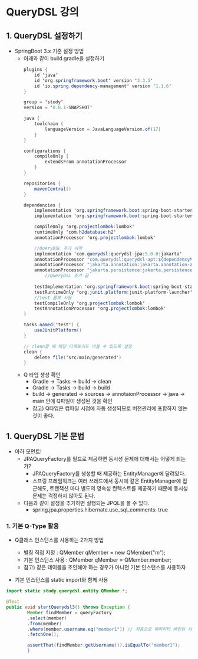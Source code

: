 # QueryDSL 강의

## 1. QueryDSL 설정하기
* SpringBoot 3.x 기준 설정 방법
  * 아래와 같이 build.gradle을 설정하기
    ```java
    plugins {
        id 'java'
        id 'org.springframework.boot' version '3.3.5'
        id 'io.spring.dependency-management' version '1.1.6'
    }
    
    group = 'study'
    version = '0.0.1-SNAPSHOT'
    
    java {
        toolchain {
            languageVersion = JavaLanguageVersion.of(17)
        }
    }
    
    configurations {
        compileOnly {
            extendsFrom annotationProcessor
        }
    }
    
    repositories {
        mavenCentral()
    }
    
    dependencies {
        implementation 'org.springframework.boot:spring-boot-starter-data-jpa'
        implementation 'org.springframework.boot:spring-boot-starter-web'
    
        compileOnly 'org.projectlombok:lombok'
        runtimeOnly 'com.h2database:h2'
        annotationProcessor 'org.projectlombok:lombok'
    
        //QueryDSL 추가 시작
        implementation 'com.querydsl:querydsl-jpa:5.0.0:jakarta'
        annotationProcessor "com.querydsl:querydsl-apt:${dependencyManagement.importedProperties['querydsl.version']}:jakarta"
        annotationProcessor "jakarta.annotation:jakarta.annotation-api"
        annotationProcessor "jakarta.persistence:jakarta.persistence-api"
            //QueryDSL 추가 끝
            
        testImplementation 'org.springframework.boot:spring-boot-starter-test'
        testRuntimeOnly 'org.junit.platform:junit-platform-launcher'
        //test 롬복 사용
        testCompileOnly 'org.projectlombok:lombok'
        testAnnotationProcessor 'org.projectlombok:lombok'
    }
    
    tasks.named('test') {
        useJUnitPlatform()
    }
    
    // clean할 때 해당 디렉토리도 비울 수 있도록 설정
    clean {
        delete file('src/main/generated')
    }
    ```
  * Q 타입 생성 확인
    * Gradle -> Tasks -> build -> clean
    * Gradle -> Tasks -> build -> build
    * build -> generated -> sources -> annotaionProcessor -> java -> main 안에 Q파일이 생성된 것을 확인
    * 참고) Q타입은 컴파일 시점에 자동 생성되므로 버전관리에 포함하지 않는 것이 좋다.

## 1. QueryDSL 기본 문법
* 아하 모먼트!
  * JPAQueryFactory를 필드로 제공하면 동시성 문제에 대해서는 어떻게 되는가?
    * JPAQueryFactory를 생성할 때 제공하는 EntityManager에 달려있다.
    * 스프링 프레임워크는 여러 쓰레드에서 동시에 같은 EntityManager에 접근해도, 트랜잭션 마다 별도의 영속성 컨텍스트를 제공하기 때문에 동시성 문제는 걱정하지 않아도 된다.
  * 다음과 같이 설정을 추가하면 실행되는 JPQL을 볼 수 있다.
    * spring.jpa.properties.hibernate.use_sql_comments: true

### 1. 기본 Q-Type 활용
* Q클래스 인스턴스를 사용하는 2가지 방법
  * 별칭 직접 지정 : QMember qMember = new QMember("m");
  * 기본 인스턴스 사용 : QMember qMember = QMember.member;
  * 참고) 같은 테이블을 조인해야 하는 경우가 아니면 기본 인스턴스를 사용하자

* 기본 인스턴스를 static import와 함께 사용
```java
import static study.querydsl.entity.QMember.*;

@Test
public void startQuerydsl3() throws Exception {
        Member findMember = queryFactory
        .select(member)
        .from(member)
        .where(member.username.eq("member1")) // 자동으로 파라미터 바인딩 처리
        .fetchOne();

        assertThat(findMember.getUsername()).isEqualTo("member1");
        }
```
